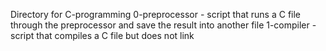 Directory for C-programming
0-preprocessor - script that runs a C file through the preprocessor and save the result into another file
1-compiler - script that compiles a C file but does not link
